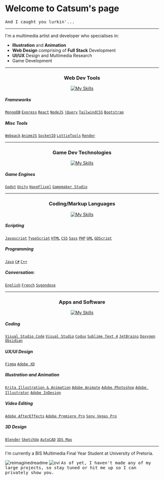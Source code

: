 # Welcome to Catsum's page 
<kbd>
 And I caught you lurkin'...
</kbd>
<hr/>

I'm a multimedia artist and developer who specialises in:
- **Illustration** and **Animation**
- **Web Design** comprising of **Full Stack** Development
- **UI/UX** Design and Multimedia Research
- Game Development
<div align="center">

<hr/>

### Web Dev Tools

[![My Skills](https://skillicons.dev/icons?i=webpack,jquery,sass,mongodb,express,react,nodejs,bootstrap,tailwind,heroku,mysql,php,&perline=5)](https://skillicons.dev)

 <div align="left">
  
##### Frameworks
[`MongoDB`](https://mongodb.com)
[`Express`](https://expressjs.com)
[`React`](https://react.dev)
[`NodeJS`](https://nodejs.org)
[`jQuery`](https://jquery.com)
[`TailwindCSS`](https://tailwindcss.com)
[`Bootstrap`](https://getbootstrap.com)

##### Misc Tools
[`Webpack`](https://webpack.js.org)
[`AnimeJS`](https://animejs.com)
[`SocketIO`](https://socket.io)
[`LottieTools`](https://lottiefiles.com)
[`Render`](https://render.com)
 
</div>
 
<hr/>

### Game Dev Technologies

[![My Skills](https://skillicons.dev/icons?i=godot,unity,gamemakerstudio,haxeflixel&perline=5)](https://skillicons.dev)

<div align="left">

##### Game Engines
[`Godot`](https://www.godotengine.org)
[`Unity`](https://www.unity.com)
[`HaxeFlixel`](https://www.haxeflixel.com)
[`Gamemaker Studio`](https://www.gamemaker.io)

</div>

<hr/>

### Coding/Markup Languages

[![My Skills](https://skillicons.dev/icons?i=js,ts,html,css,java,cpp,cs,dotnet,haxe,wasm&perline=5)](https://skillicons.dev)

<div align="left">
 
##### Scripting
[`Javascript`](https://www.javascript.com)
[`TypeScript`](https://www.typescriptlang.org)
[`HTML`](https://developer.mozilla.org/en-US/docs/Learn/Getting_started_with_the_web/HTML_basics)
[`CSS`](https://developer.mozilla.org/en-US/docs/Learn/Getting_started_with_the_web/CSS_basics)
[`Sass`](https://sass-lang.com)
[`PHP`](https://www.php.net)
[`GML`](https://manual.yoyogames.com/GameMaker_Language/GameMaker_Language_Index.htm)
[`GDScript`](https://docs.godotengine.org/en/stable/tutorials/scripting/gdscript/gdscript_basics.html)
##### Programming
[`Java`](https://www.java.com)
[`C#`](https://learn.microsoft.com/en-us/dotnet/csharp/tour-of-csharp/)
[`C++`](https://www.cplusplus.com)
##### Conversation:
[`English`](https://en.wikipedia.org/wiki/English_language)
[`French`](https://en.wikipedia.org/wiki/French_language)
[`Sugondese`](https://en.wiktionary.org/wiki/Sugondese)
  
</div>

<hr/>

### Apps and Software

[![My Skills](https://skillicons.dev/icons?i=ae,pr,ai,sketchup,autocad,xd,figma,vscode,visualstudio,idea&perline=5)](https://skillicons.dev)

 <div align="left">
 
##### Coding
[`Visual Studio Code`](https://code.visualstudio.com)
[`Visual Studio`](https://visualstudio.microsoft.com)
[`Codux`](https://www.codux.com)
[`Sublime Text 4`](https://www.vegascreativesoftware.com/za/vegas-pro/)
[`JetBrains`](https://www.jetbrains.com)
[`Doxygen`](https://www.doxygen.nl)
[`Obsidian`](https://www.obsidian.md)
##### UX/UI Design
[`Figma`](https://www.figma.com)
[`Adobe XD`](https://www.adobe.com/products/xd.html)
##### Illustration and Animation
[`Krita Illustration & Animation`](https://krita.org)
[`Adobe Animate`](https://www.adobe.com/products/animate.html)
[`Adobe Photoshop`](https://www.adobe.com/products/photoshop.html)
[`Adobe Illustrator`](https://www.adobe.com/products/illustrator.html)
[`Adobe InDesign`](https://www.adobe.com/products/indesign.html)
##### Video Editing
[`Adobe AfterEffects`](https://www.adobe.com/products/aftereffects.html)
[`Adobe Premiere Pro`](https://www.adobe.com/products/premiere.html)
[`Sony Vegas Pro`](https://www.vegascreativesoftware.com/za/vegas-pro/)
##### 3D Design
[`Blender`](https://www.blender.org/)
[`SketchUp`](https://www.sketchup.com/)
[`AutoCAD`](https://www.blender.org/)
[`3DS Max`](https://www.autodesk.co.za/products/3ds-max/overview/)
  
 </div>

</div>

<hr/>

I'm currently a BIS Multimedia Final Year Student at University of Pretoria.

<img src="https://myreadme.vercel.app/api/embed/catsums?panels=userstatistics,toplanguages,commitgraph" alt="reimaginedreadme" />

<img src="https://github-readme-stats.vercel.app/api/top-langs?username=catsums&show_icons=true&locale=en&layout=compact&theme=chartreuse-dark" alt="ovi" />

<kbd>
As of yet, I haven't made any of my large projects, so stay tuned or hit me up so I can privately show you.
</kbd>
